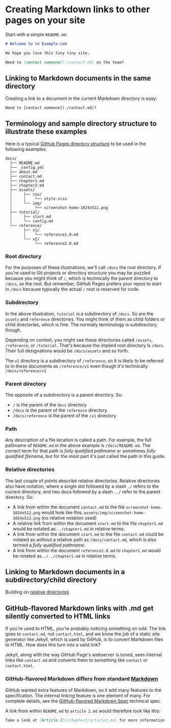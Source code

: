# Creating Markdown links to other pages on your site 

Start with a simple `README.md`:

```markdown
# Welcome to to Example.com

We hope you love this tiny tiny site.

Need to [contact someone](./contact.md) on the team?
```

## Linking to Markdown documents in the same directory

Creating a link to a document in the current Markdown directory is easy:

```
Need to [contact someone](./contact.md)?

```

## Terminology and sample directory structure to illustrate these examples

Here is a typical [GitHub Pages directory structure](/github-pages-directory-file-usage.md)
to be used in the following examples.

```
docs/
  ├── README.md
  ├── _config.yml
  ├── about.md
  ├── contact.md
  ├── chapter1.md
  ├── chapter2.md
  ├── assets/
  │     ├── css/
  │     │    └── style.scss
  │     └── img/
  │          └── screenshot-home-1024x512.png
  ├── tutorial/
  │     ├── start.md
  │     └── config.md
  └── reference/
        ├── v1/
        │    └── reference1.0.md
        └── v2/
             └── reference2.0.md
   ```


### Root directory

For the purposes of these illustrations, we'll call `/docs` the root directory. If you're used
to Git projects or directory structure you may be puzzled because you might think of `/`, which
is technically the parent directory to `/docs`, as the root. But remember, GitHub Pages prefers
your repos to start in `/docs` because typically the actual `/` root is reserved for code.

### Subdirectory

In the above illustration, `tutorial` is a subdirectory of `/docs`. So are the `assets` and `reference` directories.
You might think of them as child folders or child directories, which is fine. The normally terminology is
subdirectory, though.

Depending on context, you might see these directories called `/assets`, `/reference`, or `/tutorial`.
That's because the implied root directory is `/docs`. Their full designations would be `/docs/assets` and so forth.

The `v1` directory is a subdirectory of `/reference`, so it is likely to be referred to in these documents as
`/reference/v1` even though it's technically `/docs/reference/v1`

### Parent directory

The opposite of a subdirectory is a parent directory. So:

* `/` is the parent of the `docs` directory
* `/docs` is the parent of the `reference` directory
* `/docs/reference` is the parent of the `/v1` directory

### Path

Any description of a file location is called a path. 
For example, the full pathname of `README.md` in the above example is `/docs/README.md`. 
The correct term for that path is *fully qualified pathname* or sometimes *fully qualified filename*, but
for the most part it's just called the path in this guide.

### Relative directories

The last couple of points describe relative directories. Relative directories also have notation, where a single dot followed by a slash `./` refers to the current directory, and two docs followed by a slash `../` refer to the parent directory. So:

* A link from within the document `contact.md` to the file `screenshot-home-1024x512.png` would look like this: `assets/img/screenshot-home-1024x512.png` (no relative notation used)
* A relative link from within the document `start.md` to the file `chapter1.md` would be notated as `../chapter1.md` in relative terms.
* A link from within the document `start.md`  to the file `contact.md` could be notated as *without* a relative path as `/docs/contact.md`,
which is also termed a *fully qualified pathname*.
* A link from within the document `reference1.0.md` to `chapter1.md` would be notated as`../../chapter1.md` in relative terms.


## Linking to Markdown documents in a subdirectory/child directory

Building on [relative directories](#relative-directories)
                                                     

## GitHub-flavored Markdown links with .md get silently converted to HTML links

If you're used to HTML, you're probably noticing something on odd. 
The link goes to `contact.md`, not `contact.html`, and we know the
job of a static site generator like Jekyll, which is used by GitHub,
is to convert Markdown files to HTML. How does this turn into a valid link?

Jekyll, along with the way GitHub Page's
webserver is tuned, sees internal links like `contact.md` and converts
them to something like `contact` or `contact.html`.

### GitHub-flavored Markdown differs from standard [Markdown](https://commonmark.org)

GitHub wanted extra features of Markdown, so it add many features to the specification.
The internal linking feature is one element of many. For complete details, see the
[GitHub-flavored Markdown Spec](https://github.github.com/gfm/) technical spec.


A link from within `README.md` to `article 2.md` would therefore look like this:

```markdown
Take a look at [Article 2](/chapter3/article2.md) for more information.
```

